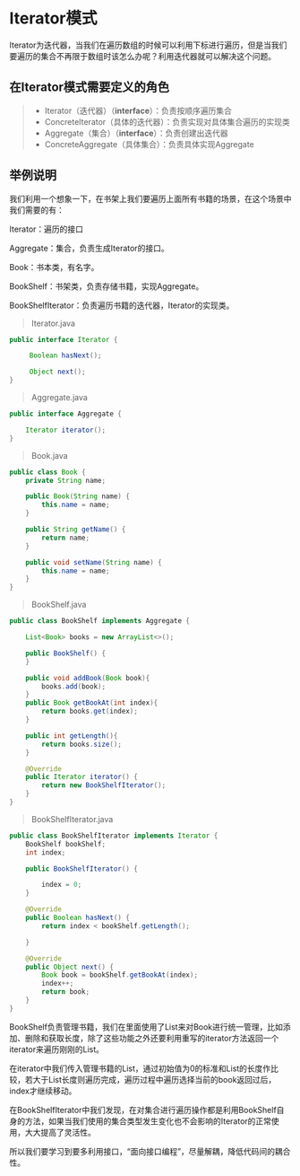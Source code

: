 # Iterator模式

Iterator为迭代器，当我们在遍历数组的时候可以利用下标进行遍历，但是当我们要遍历的集合不再限于数组时该怎么办呢？利用迭代器就可以解决这个问题。

## 在Iterator模式需要定义的角色

>- Iterator（迭代器）（**interface**）：负责按顺序遍历集合
>- ConcreteIterator（具体的迭代器）：负责实现对具体集合遍历的实现类
>- Aggregate（集合）（**interface**）：负责创建出迭代器
>- ConcreteAggregate（具体集合）：负责具体实现Aggregate

## 举例说明

我们利用一个想象一下，在书架上我们要遍历上面所有书籍的场景，在这个场景中我们需要的有：

Iterator：遍历的接口

Aggregate：集合，负责生成Iterator的接口。

Book：书本类，有名字。

BookShelf：书架类，负责存储书籍，实现Aggregate。

BookShelfIterator：负责遍历书籍的迭代器，Iterator的实现类。

> Iterator.java

```java
public interface Iterator {

     Boolean hasNext();

     Object next();
}
```

> Aggregate.java

```java
public interface Aggregate {

    Iterator iterator();
}
```

> Book.java

```java
public class Book {
    private String name;

    public Book(String name) {
        this.name = name;
    }

    public String getName() {
        return name;
    }

    public void setName(String name) {
        this.name = name;
    }
}
```

> BookShelf.java

```java
public class BookShelf implements Aggregate {

    List<Book> books = new ArrayList<>();

    public BookShelf() {
    }

    public void addBook(Book book){
        books.add(book);
    }
    public Book getBookAt(int index){
        return books.get(index);
    }

    public int getLength(){
        return books.size();
    }

    @Override
    public Iterator iterator() {
        return new BookShelfIterator();
    }
}
```

> BookShelfIterator.java

```java
public class BookShelfIterator implements Iterator {
    BookShelf bookShelf;
    int index;

    public BookShelfIterator() {

        index = 0;
    }

    @Override
    public Boolean hasNext() {
        return index < bookShelf.getLength();

    }

    @Override
    public Object next() {
        Book book = bookShelf.getBookAt(index);
        index++;
        return book;
    }
}

```

BookShelf负责管理书籍，我们在里面使用了List来对Book进行统一管理，比如添加、删除和获取长度，除了这些功能之外还要利用重写的iterator方法返回一个iterator来遍历刚刚的List。

在iterator中我们传入管理书籍的List，通过初始值为0的标准和List的长度作比较，若大于List长度则遍历完成，遍历过程中遍历选择当前的book返回过后，index才继续移动。

在BookShelfIterator中我们发现，在对集合进行遍历操作都是利用BookShelf自身的方法，如果当我们使用的集合类型发生变化也不会影响的Iterator的正常使用，大大提高了灵活性。

所以我们要学习到要多利用接口，“面向接口编程”，尽量解耦，降低代码间的耦合性。